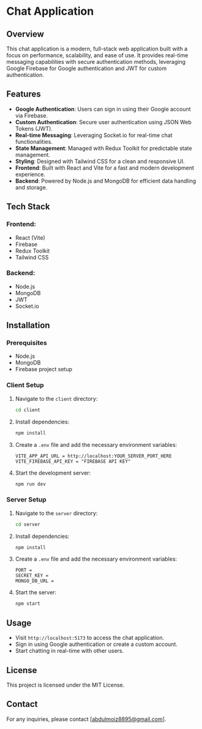# Chat Application

## Overview
This chat application is a modern, full-stack web application built with a focus on performance, scalability, and ease of use. It provides real-time messaging capabilities with secure authentication methods, leveraging Google Firebase for Google authentication and JWT for custom authentication.

## Features
- **Google Authentication**: Users can sign in using their Google account via Firebase.
- **Custom Authentication**: Secure user authentication using JSON Web Tokens (JWT).
- **Real-time Messaging**: Leveraging Socket.io for real-time chat functionalities.
- **State Management**: Managed with Redux Toolkit for predictable state management.
- **Styling**: Designed with Tailwind CSS for a clean and responsive UI.
- **Frontend**: Built with React and Vite for a fast and modern development experience.
- **Backend**: Powered by Node.js and MongoDB for efficient data handling and storage.

## Tech Stack
### Frontend:
- React (Vite)
- Firebase
- Redux Toolkit
- Tailwind CSS

### Backend:
- Node.js
- MongoDB
- JWT
- Socket.io

## Installation

### Prerequisites
- Node.js
- MongoDB
- Firebase project setup

### Client Setup
1. Navigate to the `client` directory:
   ```sh
   cd client
   ```
2. Install dependencies:
   ```sh
   npm install
   ```
3. Create a `.env` file and add the necessary environment variables:
   ```plaintext
   VITE_APP_API_URL = http://localhost:YOUR_SERVER_PORT_HERE
   VITE_FIREBASE_API_KEY = "FIREBASE API KEY"
   ```
4. Start the development server:
   ```sh
   npm run dev
   ```

### Server Setup
1. Navigate to the `server` directory:
   ```sh
   cd server
   ```
2. Install dependencies:
   ```sh
   npm install
   ```
3. Create a `.env` file and add the necessary environment variables:
   ```plaintext
   PORT = 
   SECRET_KEY = 
   MONGO_DB_URL = 
   ```
4. Start the server:
   ```sh
   npm start
   ```

## Usage
- Visit `http://localhost:5173` to access the chat application.
- Sign in using Google authentication or create a custom account.
- Start chatting in real-time with other users.



## License
This project is licensed under the MIT License.

## Contact
For any inquiries, please contact [abdulmoiz8895@gmail.com].
